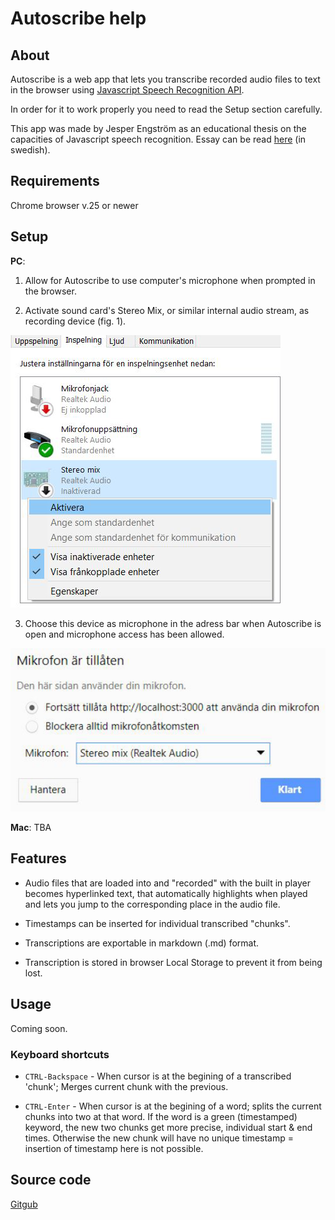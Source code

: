 # Autoscribe help

## About

Autoscribe is a web app that lets you transcribe recorded audio files to text in the browser using [Javascript Speech Recognition API](https://developer.mozilla.org/en-US/docs/Web/API/SpeechRecognition).

In order for it to work properly you need to read the Setup section carefully.

This app was made by Jesper Engström as an educational thesis on the capacities of Javascript speech recognition. Essay can be read [here](./Jesper_Engstrom_Examensarbete.pdf) (in swedish).

## Requirements

Chrome browser v.25 or newer

## Setup

**PC**:

1. Allow for Autoscribe to use computer's microphone when prompted in the browser.

2. Activate sound card's Stereo Mix, or similar internal audio stream, as recording device (fig. 1).

  ![Activate Stereo mix](./fig1.png "fig. 1")

3. Choose this device as microphone in the adress bar when Autoscribe is open and microphone access has been allowed.

  ![Choose Stereo mix in browser](./fig2.png "fig. 2")

**Mac**: TBA

## Features

* Audio files that are loaded into and "recorded" with the built in player becomes hyperlinked text, that automatically highlights when played and lets you jump to the corresponding place in the audio file.

* Timestamps can be inserted for individual transcribed "chunks".

* Transcriptions are exportable in markdown (.md) format.

* Transcription is stored in browser Local Storage to prevent it from being lost.

## Usage

Coming soon.

### Keyboard shortcuts

* `CTRL-Backspace` - When cursor is at the begining of a transcribed 'chunk'; Merges current chunk with the previous.

* `CTRL-Enter` - When cursor is at the begining of a word; splits the current chunks into two at that word. If the word is a green (timestamped) keyword, the new two chunks get more precise, individual start & end times. Otherwise the new chunk will have no unique timestamp = insertion of timestamp here is not possible.

## Source code

[Gitgub](https://github.com/jesperengstrom/autoscribe)